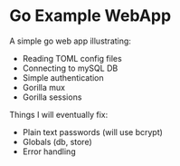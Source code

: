 # Go Example WebApp

A simple go web app illustrating:

* Reading TOML config files
* Connecting to mySQL DB
* Simple authentication
* Gorilla mux
* Gorilla sessions

Things I will eventually fix:

* Plain text passwords (will use bcrypt)
* Globals (db, store)
* Error handling
